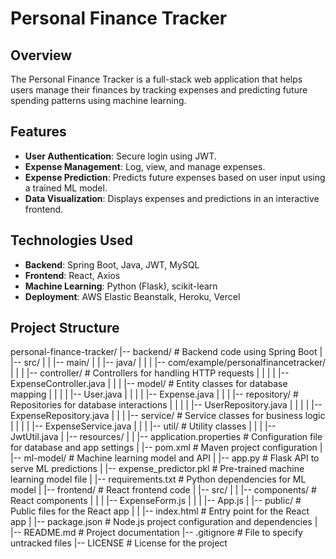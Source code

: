 # Personal Finance Tracker

## Overview
The Personal Finance Tracker is a full-stack web application that helps users manage their finances by tracking expenses and predicting future spending patterns using machine learning.

## Features
- **User Authentication**: Secure login using JWT.
- **Expense Management**: Log, view, and manage expenses.
- **Expense Prediction**: Predicts future expenses based on user input using a trained ML model.
- **Data Visualization**: Displays expenses and predictions in an interactive frontend.

## Technologies Used
- **Backend**: Spring Boot, Java, JWT, MySQL
- **Frontend**: React, Axios
- **Machine Learning**: Python (Flask), scikit-learn
- **Deployment**: AWS Elastic Beanstalk, Heroku, Vercel

## Project Structure
personal-finance-tracker/
|-- backend/                                # Backend code using Spring Boot
|   |-- src/
|   |   |-- main/
|   |       |-- java/
|   |       |   |-- com/example/personalfinancetracker/
|   |       |       |-- controller/         # Controllers for handling HTTP requests
|   |       |       |   |-- ExpenseController.java
|   |       |       |-- model/              # Entity classes for database mapping
|   |       |       |   |-- User.java
|   |       |       |   |-- Expense.java
|   |       |       |-- repository/         # Repositories for database interactions
|   |       |       |   |-- UserRepository.java
|   |       |       |   |-- ExpenseRepository.java
|   |       |       |-- service/            # Service classes for business logic
|   |       |       |   |-- ExpenseService.java
|   |       |       |-- util/               # Utility classes
|   |       |           |-- JwtUtil.java
|   |-- resources/
|   |   |-- application.properties          # Configuration file for database and app settings
|   |-- pom.xml                             # Maven project configuration
|
|-- ml-model/                               # Machine learning model and API
|   |-- app.py                              # Flask API to serve ML predictions
|   |-- expense_predictor.pkl               # Pre-trained machine learning model file
|   |-- requirements.txt                    # Python dependencies for ML model
|
|-- frontend/                               # React frontend code
|   |-- src/
|   |   |-- components/                     # React components
|   |   |   |-- ExpenseForm.js
|   |   |   |-- App.js
|   |-- public/                             # Public files for the React app
|   |   |-- index.html                      # Entry point for the React app
|   |-- package.json                        # Node.js project configuration and dependencies
|
|-- README.md                               # Project documentation
|-- .gitignore                              # File to specify untracked files
|-- LICENSE                                 # License for the project
